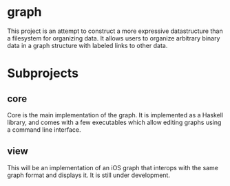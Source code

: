 # graph
This project is an attempt to construct a more expressive datastructure than a filesystem for organizing data.
It allows users to organize arbitrary binary data in a graph structure with labeled links to other data.

# Subprojects

## core
Core is the main implementation of the graph. 
It is implemented as a Haskell library, and comes with a few executables which allow editing graphs using a command line interface.

## view
This will be an implementation of an iOS graph that interops with the same graph format and displays it. 
It is still under development.
